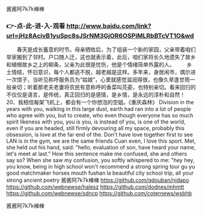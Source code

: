 
酱酱阿7k7k棒棒




### 👉-点-此-进-入-观看  http://www.baidu.com/link?url=jHz8AcivB1yuSpc8sJSrNM3GjOR6OSPiMLRbBTcVT1O&wd




　　春天是成长蓄意的时节。母亲牺牲后，为了组装一个新的家园，父亲带着咱们举家搬到了邻村。户口随人迁，这也就表示着，此后，咱们家将长久地遗失了故乡和植根故乡之上的柳条，父亲为此很是忧伤，他是个情绪简单外露的人。
　　乡土情结，怀旧意识，每个人都逃不脱，越老越是这样。多年来，身居闹市，偶尔进一次馆子，当听见称呼服务员为“姑娘”，心里就感觉滋润得很，也像久旱逢甘雨一般亲切；听着那老夫老妻将农民有意称呼的香菜叫芫荽，也特别亲切。看来回归的不仅仅是语言，是传统，真正回归的是感情，是乡情，是永远的淳朴和自然！
	20、我相信每架飞机上，都会有一个你想泡的空姐。《重庆森林》
Division in the years with you, walking in this large dust, earth had ran into a lot of people who agree with you, but to create, who even though everyone has so much spirit likeness with you, you is you, is instead of you, is one of the world, even if you are headed, still firmly devouring all my space, probably this obsession, is love at the far end of the.
Don't have love together first to see LAN is in the gym, we are the same friends Cuan even, I love this sport.
Met, she held out his hand, said: "hello, evaluation of son, have heard your name, let's meet at last."
How this sentence make me confused, she and others say so?
When she saw my confusion, you softly whispered to me: "hey hey, you know, being in high school won't recommend a strong spring tour gu yu good matchmaker horses mouth fushan la beautiful city school trip, all your strong ancient poetry
酱酱阿7k7k棒棒 https://github.com/qdouban/njdapo
https://github.com/webnewse/halesz
https://github.com/dodnes/mhmtt
https://github.com/webnewse/sdncp
https://github.com/coternews/wsbhb





酱酱阿7k7k棒棒
